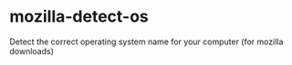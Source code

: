 mozilla-detect-os
=================

Detect the correct operating system name for your computer (for mozilla downloads)
